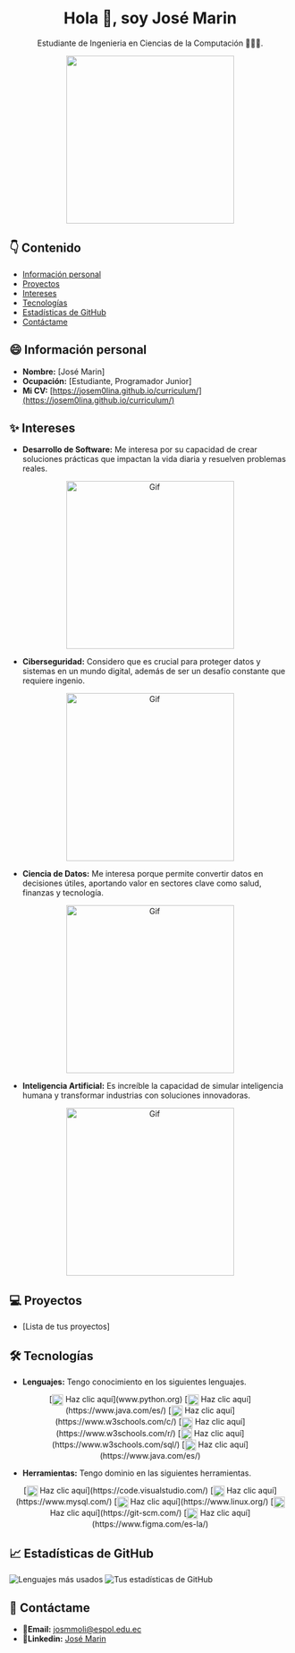 <div align="center">
    <h1>Hola 👋, soy José Marin</h1>
    <p>Estudiante de Ingenieria en Ciencias de la Computación 👨🏾‍💻.</p>
    <img src="https://img.freepik.com/vector-premium/cute-programador-depuracion-codigo-vector-dibujos-animados_865091-13403.jpg?semt=ais_hybrid" width="300"/>
</div>

## 👇 Contenido
* [Información personal](#-información-personal)
* [Proyectos](#-proyectos)
* [Intereses](#-intereses)
* [Tecnologías](#️-tecnologías)
* [Estadísticas de GitHub](#-estadísticas-de-github)
* [Contáctame](#-contáctame)

## 😄 Información personal
- **Nombre:** [José Marin]
- **Ocupación:** [Estudiante, Programador Junior]
- **Mi CV:** [https://josem0lina.github.io/curriculum/](https://josem0lina.github.io/curriculum/)

## ✨ Intereses
- **Desarrollo de Software:** Me interesa por su capacidad de crear soluciones prácticas que impactan la vida diaria y resuelven problemas reales.
<div align="center">
    <img src="multimedia/desarrollosoftware" alt="Gif" width="300"/>
</div>

- **Ciberseguridad:** Considero que es crucial para proteger datos y sistemas en un mundo digital, además de ser un desafío constante que requiere ingenio.
<div align="center">
    <img src="multimedia/ciberseguridad" alt="Gif" width="300"/>
</div>

- **Ciencia de Datos:** Me interesa porque permite convertir datos en decisiones útiles, aportando valor en sectores clave como salud, finanzas y tecnología.
<div align="center">
    <img src="multimedia/datascience" alt="Gif" width="300"/>
</div>

- **Inteligencia Artificial:** Es increíble la capacidad de simular inteligencia humana y transformar industrias con soluciones innovadoras.
<div align="center">
    <img src="multimedia/ia" alt="Gif" width="300"/>
</div>

## 💻 Proyectos
* [Lista de tus proyectos]

## 🛠️ Tecnologías
- **Lenguajes:** Tengo conocimiento en los siguientes lenguajes.
<div style="display: inline-block; text-align: center;">
  [<img src="https://www.pikpng.com/pngl/m/62-626189_big-image-python-programming-language-clipart.png" alt="Icono" width="20" style="vertical-align: middle;"> Haz clic aquí](www.python.org)
  [<img src="https://www.manualweb.net/img/logos/java.png" alt="Icono" width="20" style="vertical-align: middle;"> Haz clic aquí](https://www.java.com/es/)
  [<img src="https://upload.wikimedia.org/wikipedia/commons/thumb/1/18/C_Programming_Language.svg/1853px-C_Programming_Language.svg.png" alt="Icono" width="20" style="vertical-align: middle;"> Haz clic aquí](https://www.w3schools.com/c/)
  [<img src="https://download.logo.wine/logo/R_(programming_language)/R_(programming_language)-Logo.wine.png" alt="Icono" width="20" style="vertical-align: middle;"> Haz clic aquí](https://www.w3schools.com/r/)
  [<img src="https://www.netgen.co.za/wp-content/uploads/2023/05/SQL-Database.png" alt="Icono" width="20" style="vertical-align: middle;"> Haz clic aquí](https://www.w3schools.com/sql/)
  [<img src="https://www.manualweb.net/img/logos/java.png" alt="Icono" width="20" style="vertical-align: middle;"> Haz clic aquí](https://www.java.com/es/)
</div>

- **Herramientas:** Tengo dominio en las siguientes herramientas.
<div style="display: inline-block; text-align: center;">
  [<img src="https://hermes.dio.me/articles/cover/6bd19293-5be0-41f9-bdd7-5fc55ab992a4.png" alt="Icono" width="20" style="vertical-align: middle;"> Haz clic aquí](https://code.visualstudio.com/)
  [<img src="https://www.esepestudio.com/archivos/image/_noticias/medias/mysql.gif" alt="Icono" width="20" style="vertical-align: middle;"> Haz clic aquí](https://www.mysql.com/)
  [<img src="https://upload.wikimedia.org/wikipedia/commons/thumb/3/35/Tux.svg/800px-Tux.svg.png" alt="Icono" width="20" style="vertical-align: middle;"> Haz clic aquí](https://www.linux.org/)
  [<img src="https://git-scm.com/images/logos/downloads/Git-Icon-1788C.png" alt="Icono" width="20" style="vertical-align: middle;"> Haz clic aquí](https://git-scm.com/)
  [<img src="https://blog.greggant.com/images/posts/2019-04-25-figma/Figma.png" alt="Icono" width="20" style="vertical-align: middle;"> Haz clic aquí](https://www.figma.com/es-la/)
</div>

## 📈 Estadísticas de GitHub
![Lenguajes más usados](https://github-readme-stats.vercel.app/api/top-langs/?username=JoseM0lina&layout=compact&theme=cobalt)
![Tus estadísticas de GitHub](https://github-readme-stats.vercel.app/api?username=JoseM0lina&show_icons=true&theme=cobalt)

## 📌 Contáctame
- 📧**Email:** [josmmoli@espol.edu.ec](josmmoli@espol.edu.ec)
- 📧**Linkedin:** [José Marin](https://www.linkedin.com/in/jos%C3%A9-gabriel-marin-molina-75566a294/)
